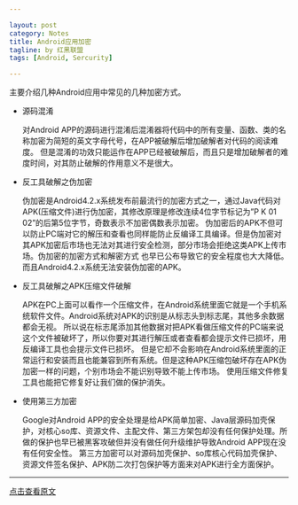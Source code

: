 ```yaml
---

layout: post
category: Notes
title: Android应用加密
tagline: by 红黑联盟
tags: [Android, Sercurity]

---
```

主要介绍几种Android应用中常见的几种加密方式。

<!--more-->

  * 源码混淆


    对Android APP的源码进行混淆后混淆器将代码中的所有变量、函数、类的名称加密为简短的英文字母代号，在APP被破解后增加破解者对代码的阅读难度。
    但是混淆的功效只能运作在APP已经被破解后，而且只是增加破解者的难度时间，对其防止破解的作用意义不是很大。


  * 反工具破解之伪加密


    伪加密是Android4.2.x系统发布前最流行的加密方式之一，通过Java代码对APK(压缩文件)进行伪加密，其修改原理是修改连续4位字节标记为”P K 01 02”的后第5位字节，奇数表示不加密偶数表示加密。
    伪加密后的APK不但可以防止PC端对它的解压和查看也同样能防止反编译工具编译。但是伪加密对其APK加密后市场也无法对其进行安全检测，部分市场会拒绝这类APK上传市场。伪加密的加密方式和解密方式
    也早已公布导致它的安全程度也大大降低。而且Android4.2.x系统无法安装伪加密的APK。


  * 反工具破解之APK压缩文件破解


    APK在PC上面可以看作一个压缩文件，在Android系统里面它就是一个手机系统软件文件。Android系统对APK的识别是从标志头到标志尾，其他多余数据都会无视。
    所以说在标志尾添加其他数据对把APK看做压缩文件的PC端来说这个文件被破坏了，所以你要对其进行解压或者查看都会提示文件已损坏，用反编译工具也会提示文件已损坏。
    但是它却不会影响在Android系统里面的正常运行和安装而且也能兼容到所有系统。但是这种APK压缩包破坏存在APK伪加密一样的问题，个别市场会不能识别导致不能上传市场。
    使用压缩文件修复工具也能把它修复好让我们做的保护消失。


  * 使用第三方加密


    Google对Android APP的安全处理是给APK简单加密、Java层源码加壳保护，对核心so库、资源文件、主配文件、第三方架包却没有任何保护处理。所做的保护也早已被黑客攻破但并没有做任何升级维护导致Android APP现在没有任何安全性。
    第三方加密可以对源码加壳保护、so库核心代码加壳保护、资源文件签名保护、APK防二次打包保护等方面来对APK进行全方面保护。


---

[点击查看原文](http://www.2cto.com/Article/201311/258830.html)
